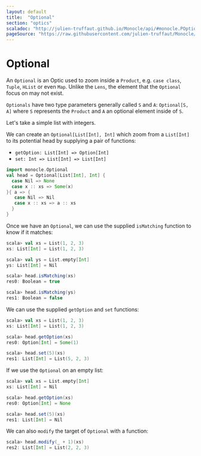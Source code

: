 ```yaml
---
layout: default
title:  "Optional"
section: "optics"
scaladoc: "http://julien-truffaut.github.io/Monocle/api/#monocle.POptional"
pageSource: "https://raw.githubusercontent.com/julien-truffaut/Monocle/master/docs/src/main/tut/optional.md"
---
```

# Optional

An `Optional` is an Optic used to zoom inside a `Product`, e.g. `case class`, `Tuple`, `HList` or even `Map`.
Unlike the `Lens`, the element that the `Optional` focus on may not exist.

`Optionals` have two type parameters generally called `S` and `A`: `Optional[S, A]` where `S` represents the `Product` and `A` an optional element inside of `S`.

Let's take a simple list with integers.

We can create an `Optional[List[Int], Int]` which zoom from a `List[Int]` to its potential head by supplying a pair of functions:

*   `getOption: List[Int] => Option[Int]`
*   `set: Int => List[Int] => List[Int]`

```scala
import monocle.Optional
val head = Optional[List[Int], Int] {
  case Nil => None
  case x :: xs => Some(x)
}{ a => {
   case Nil => Nil
   case x :: xs => a :: xs
  }
}
```

Once we have an `Optional`, we can use the supplied `isMatching` function to know if it matches:

```scala
scala> val xs = List(1, 2, 3)
xs: List[Int] = List(1, 2, 3)

scala> val ys = List.empty[Int]
ys: List[Int] = Nil

scala> head.isMatching(xs)
res0: Boolean = true

scala> head.isMatching(ys)
res1: Boolean = false
```

We can use the supplied `getOption` and `set` functions:

```scala
scala> val xs = List(1, 2, 3)
xs: List[Int] = List(1, 2, 3)

scala> head.getOption(xs)
res0: Option[Int] = Some(1)

scala> head.set(5)(xs)
res1: List[Int] = List(5, 2, 3)
```

If we use the `Optional` on an empty list:

```scala
scala> val xs = List.empty[Int]
xs: List[Int] = Nil

scala> head.getOption(xs)
res0: Option[Int] = None

scala> head.set(5)(xs)
res1: List[Int] = Nil
```

We can also `modify` the target of `Optional` with a function:

```scala
scala> head.modify(_ + 1)(xs)
res2: List[Int] = List(2, 2, 3)
```

